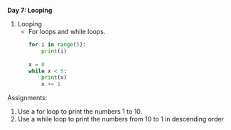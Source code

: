 **Day 7: Looping**

1. Looping
   - For loops and while loops.
     ```python
     for i in range(5):
         print(i)
         
     x = 0
     while x < 5:
         print(x)
         x += 1
     ```
Assignments:
1. Use a for loop to print the numbers 1 to 10.
2. Use a while loop to print the numbers from 10 to 1 in descending order